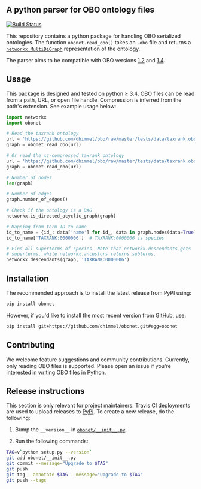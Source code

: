 ## A python parser for OBO ontology files

[![Build Status](https://travis-ci.org/dhimmel/obonet.svg?branch=master)](https://travis-ci.org/dhimmel/obonet)

This repository contains a python package for handling OBO serialized ontologies.
The function `obonet.read_obo()` takes an `.obo` file and returns a [`networkx.MultiDiGraph`](http://networkx.readthedocs.io/en/stable/reference/classes.multidigraph.html) representation of the ontology.

The parser aims to be compatible with OBO versions [1.2](https://owlcollab.github.io/oboformat/doc/GO.format.obo-1_2.html) and [1.4](https://owlcollab.github.io/oboformat/doc/GO.format.obo-1_4.html).

## Usage

This package is designed and tested on python ≥ 3.4.
OBO files can be read from a path, URL, or open file handle.
Compression is inferred from the path's extension.
See example usage below:

```python
import networkx
import obonet

# Read the taxrank ontology
url = 'https://github.com/dhimmel/obo/raw/master/tests/data/taxrank.obo'
graph = obonet.read_obo(url)

# Or read the xz-compressed taxrank ontology
url = 'https://github.com/dhimmel/obo/raw/master/tests/data/taxrank.obo.xz'
graph = obonet.read_obo(url)

# Number of nodes
len(graph)

# Number of edges
graph.number_of_edges()

# Check if the ontology is a DAG
networkx.is_directed_acyclic_graph(graph)

# Mapping from term ID to name
id_to_name = {id_: data['name'] for id_, data in graph.nodes(data=True)}
id_to_name['TAXRANK:0000006']  # TAXRANK:0000006 is species

# Find all superterms of species. Note that networkx.descendants gets
# superterms, while networkx.ancestors returns subterms.
networkx.descendants(graph, 'TAXRANK:0000006')
```

## Installation

The recommended approach is to install the latest release from PyPI using:

```sh
pip install obonet
```

However, if you'd like to install the most recent version from GitHub, use:

```sh
pip install git+https://github.com/dhimmel/obonet.git#egg=obonet
```

## Contributing

We welcome feature suggestions and community contributions.
Currently, only reading OBO files is supported.
Please open an issue if you're interested in writing OBO files in Python.

## Release instructions

This section is only relevant for project maintainers.
Travis CI deployments are used to upload releases to [PyPI](https://pypi.org/project/hetio).
To create a new release, do the following:

1. Bump the `__version__` in [`obonet/__init__.py`](obonet/__init__.py).

3. Run the following commands:
    
  ```sh
  TAG=v`python setup.py --version`
  git add obonet/__init__.py
  git commit --message="Upgrade to $TAG"
  git push
  git tag --annotate $TAG --message="Upgrade to $TAG"
  git push --tags
  ```
